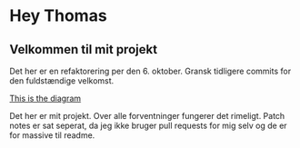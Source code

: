 # Hey Thomas

## Velkommen til mit projekt

 Det her er en refaktorering per den 6. oktober.
Gransk tidligere commits for den fuldstændige velkomst.

[This is the diagram](HappyHeadlines%20layer%202%202nd%20rev.jpg)

Det her er mit projekt. Over alle forventninger fungerer det rimeligt.
Patch notes er sat seperat, da jeg ikke bruger pull requests for mig selv
og de er for massive til readme.
